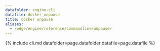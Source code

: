 ```yaml
---
datafolder: engine-cli
datafile: docker_unpause
title: docker unpause
aliases:
  - /edge/engine/reference/commandline/unpause/
---
```

<!--
This page is automatically generated from Docker's source code. If you want to
suggest a change to the text that appears here, open a ticket or pull request
in the source repository on GitHub:

https://github.com/docker/cli
-->

{% include cli.md datafolder=page.datafolder datafile=page.datafile %}
